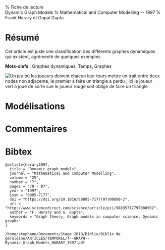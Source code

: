 % Fiche de lecture  
Dynamic Graph Models
% Mathematical and Computer Modelling -- 1997
% Frank Harary et Gopal Gupta

# Résumé

Cet article est juste une classification des différents graphes dynamiques qui
existent, agrémenté de quelques exemples

**Mots-clefs** : Graphes dynamiques, Temps, Graphes

![Un jeu où les joueurs doivent chacun leur tours mettre un trait entre deux
nodes non adjacente, le premier à faire un triangle a perdu ; Ici le joueur
vert à joué de sorte sue le joueur rouge soit obligé de faire un
triangle](harary1997.png)

# Modélisations

# Commentaires

# Bibtex

```
@article{harary1997,
  title = "Dynamic graph models",
  journal = "Mathematical and Computer Modelling",
  volume = "25",
  number = "7",
  pages = "79 - 87",
  year = "1997",
  issn = "0895-7177",
  doi = "https://doi.org/10.1016/S0895-7177(97)00050-2",
  url = "http://www.sciencedirect.com/science/article/pii/S0895717797000502",
  author = "F. Harary and G. Gupta",
  keywords = "Graph theory, Graph models in computer science, Dynamic graphs"
}
```

```
/home/stephane/Documents/Stage 2018/Biblio/Biblio de géraldine/ARTICLES/TEMPOREL/T--GRAPH--Dynamic_Graph_Models_HARARY_1997.pdf
```
